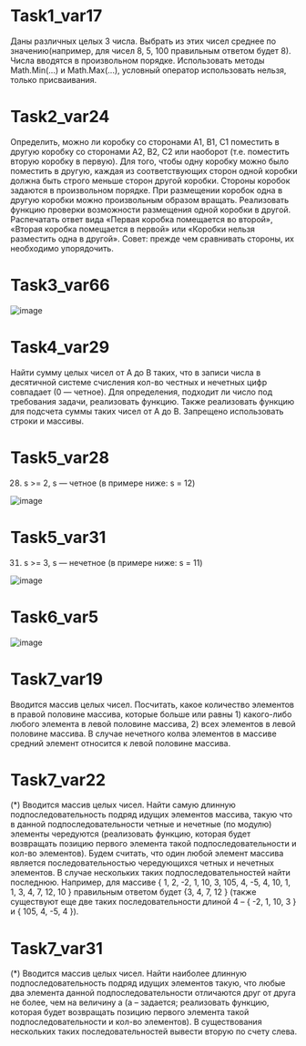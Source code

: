 # Task1_var17
Даны различных целых 3 числа. Выбрать из этих чисел среднее по значению(например, для чисел 8, 5, 100 правильным ответом будет 8). Числа вводятся в произвольном порядке. Использовать методы Math.Min(...) и Math.Max(...), условный оператор использовать нельзя, только присваивания.
# Task2_var24
Определить, можно ли коробку со сторонами A1, B1, C1 поместить в другую коробку со сторонами A2, B2, C2 или наоборот (т.е. поместить вторую коробку в первую). Для того, чтобы одну коробку можно было поместить в другую, каждая из соответствующих сторон одной коробки должна быть строго меньше сторон другой коробки.
Стороны коробок задаются в произвольном порядке. При размещении коробок одна в другую коробки можно
произвольным образом вращать. Реализовать функцию проверки возможности размещения одной коробки в другой.
Распечатать ответ вида «Первая коробка помещается во второй», «Вторая коробка помещается в первой» или
«Коробки нельзя разместить одна в другой». Совет: прежде чем сравнивать стороны, их необходимо упорядочить.
# Task3_var66
![image](https://user-images.githubusercontent.com/90186198/167028509-7daabf27-c07d-414e-8cec-bd777d219d13.png)
# Task4_var29
 Найти сумму целых чисел от A до B таких, что в записи числа в десятичной системе счисления кол-во честных и нечетных цифр совпадает (0 — четное).
  Для определения, подходит ли число под требования задачи, реализовать функцию. Также реализовать функцию для подсчета суммы таких чисел от A до B.
  Запрещено использовать строки и массивы.
# Task5_var28
28.	s >= 2, s — четное (в примере ниже: s = 12)

![image](https://user-images.githubusercontent.com/90186198/167028732-d1a128ce-790c-4414-bff9-0208d49b9107.png)
# Task5_var31
31.	s >= 3, s — нечетное (в примере ниже: s = 11)

![image](https://user-images.githubusercontent.com/90186198/167028714-a5378ba6-a639-44c8-89ff-f1c5545f7639.png)

# Task6_var5
![image](https://user-images.githubusercontent.com/90186198/167028201-0b6cc611-71f5-4be1-8363-c20c7f2d84e2.png)
# Task7_var19
Вводится массив целых чисел. Посчитать, какое количество элементов в правой
половине массива, которые больше или равны 1) какого-либо любого элемента в левой
половине массива, 2) всех элементов в левой половине массива. В случае нечетного колва элементов в массиве средний элемент относится к левой половине массива.
# Task7_var22
(*) Вводится массив целых чисел. Найти самую длинную подпоследовательность подряд идущих элементов массива,
      такую что в данной подпоследовательности четные и нечетные (по модулю) элементы чередуются (реализовать функцию,
     которая будет возвращать позицию первого элемента такой подпоследовательности и кол-во элементов). Будем считать,
      что один любой элемент массива является последовательностью чередующихся четных и нечетных элементов. В случае
      нескольких таких подпоследовательностей найти последнюю. Например, для массиве
      { 1, 2, -2, 1, 10, 3, 105, 4, -5, 4, 10, 1, 1, 3, 4, 7, 12, 10 } правильным ответом
      будет {3, 4, 7, 12 } (также существуют еще две таких последовательности длиной 4 – { -2, 1, 10, 3 }
      и { 105, 4, -5, 4 }).
# Task7_var31
(*) Вводится массив целых чисел. Найти наиболее длинную подпоследовательность подряд идущих элементов такую,
 что любые два элемента данной подпоследовательности отличаются друг от друга не более, чем на величину a
 (а – задается; реализовать функцию, которая будет возвращать позицию первого элемента такой подпоследовательности и
 кол-во элементов). В существования нескольких таких последовательностей вывести вторую по счету слева.
